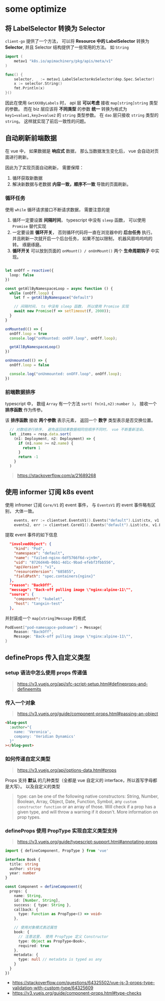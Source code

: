 # some optimize 

## 将 LabelSelector 转换为 Selector

`client-go` 提供了一个方法， 可以将 **Resource 中的 LabelSelector** 转换为 **Selector**, 并且 Selector 结构提供了一些常用的方法。 如 `String`

```go
import (
    metav1 "k8s.io/apimachinery/pkg/apis/meta/v1"
)

func() {
    selector, _ := metav1.LabelSelectorAsSelector(dep.Spec.Selector)
    x := selector.String()
    fmt.Println(x)
}()
```

因此在使用 `GetXXXByLabels` 时， api 层 **可以考虑** 接收 `map[string]string` 类型的参数。 而在 biz 层应该将 **不同类型** 的参数 **统一** 转换为格式为 `key1=value1,key2=value2` 的 `string` 类型参数。 在 `dao` 层只接收 `string` 类型的 `string`。 这样就实现了前后一致性的问题。


## 自动刷新前端数据

在 vue 中， 如果数据是 **响应式** 数据， 那么当数据发生变化后， vue 会自动对页面进行刷新。

因此为了实现页面自动刷新， 需要保障：

1. 循环获取新数据
2. 解决新数据与老数据 **内容一致，顺序不一致** 导致的页面刷新。

### 循环任务

使用 `while` 循环请求接口不断请求数据， 需要注意的是

1. 循环一定要设置 **间隔时间**， typescript 中没有 `sleep` 函数， 可以使用 `Promise` 替代实现
2. 一定要设置 **循环开关**， 否则循环代码将一直在浏览器中的 **后台任务** 执行。 并且刷新一次就开启一个后台任务， 如果不加以限制， 机器风扇呜呜呜的转。 琢磨琢磨。
3. **循环开关** 可以放到页面的 `onMount() / onUnMount()` 两个 **生命周期钩子** 中实现。

```ts

let onOff = reactive({
  loop: false
})

const getAllByNamespaceLoop = async function () {
  while (onOff.loop) {
    let f = getAllByNamespace("default")

    // 间隔时间， ts 中没有 sleep 函数， 所以使用 Promise 实现
    await new Promise(f => setTimeout(f, 2000));
  }
}

onMounted(() => {
  onOff.loop = true
  console.log("onMounted: onOFF.loop", onOff.loop);

  getAllByNamespaceLoop()
})

onUnmounted(() => {
  onOff.loop = false

  console.log("onUnmounted: onOFF.loop", onOff.loop);
})

```

### 前端数据排序

typescript 中， 数组 `Array` 有一个方法 `sort( fn(n1,n2):number )`， 接收一个 **排序函数** 作为传参。

该 **排序函数** 接收 **两个参数** 表示元素， 返回一个 **数字** 类型表示是否交换位置。 

```ts
  // 对数组进行排序， 避免返回结果数据相同但顺序不同时， vue 不断重新渲染。
  let _items = resp.data.sort(
    (n1: Deployment, n2: Deployment) => {
      if (n1.name >= n2.name) {
        return 1
      }
      return -1
    }
  )
```

> https://stackoverflow.com/a/21689268


## 使用 informer 订阅 k8s event

使用 infromer 订阅 `Core/V1` 的 event 事件， 与 `EventsV1` 的 event 事件略有区别， 大体一致。

```go
	events, err := clientset.EventsV1().Events("default").List(ctx, v1.ListOptions{})
	events2, err := clientset.CoreV1().Events("default").List(ctx, v1.ListOptions{})
```

提取 event 事件的如下信息

```json
  "involvedObject": {
    "kind": "Pod",
    "namespace": "default",
    "name": "failed-nginx-6df5766f6d-vjn9n",
    "uid": "8726d44b-06b1-4d1c-9bad-efebf3fbb556",
    "apiVersion": "v1",
    "resourceVersion": "685855",
    "fieldPath": "spec.containers{nginx}"
  },
  "reason": "BackOff",
  "message": "Back-off pulling image \"nginx:alpine-11\"",
  "source": {
    "component": "kubelet",
    "host": "tangxin-test"
  },
```

并封装成一个 `map[string]Message` 的格式

```go
PodEvent["pod-namesapce-podname"] = Message{
    Reason: "BackOff",
    Message: "Back-off pulling image \"nginx:alpine-11\"",
}
```



## defineProps 传入自定义类型

### setup 语法中怎么使用 props 传递值

> https://v3.vuejs.org/api/sfc-script-setup.html#defineprops-and-defineemits


### 传入一个对象

> https://v3.vuejs.org/guide/component-props.html#passing-an-object

```html
<blog-post
  :author="{
    name: 'Veronica',
    company: 'Veridian Dynamics'
  }"
></blog-post>
```

### 如何传递自定义类型

> https://v3.vuejs.org/api/options-data.html#props


Props 支持 **默认** 的几种类型（全都是 vue 自定义的 interface，所以首写字母都是大写）。 以及自定义的类型

> type: can be one of the following native constructors: String, Number, Boolean, Array, Object, Date, Function, Symbol, any `custom constructor function` or an array of those. Will check if a prop has a given type, and will throw a warning if it doesn't. More information on prop types.


### defineProps 使用 PropType 实现自定义类型支持

> https://v3.vuejs.org/guide/typescript-support.html#annotating-props

```ts
import { defineComponent, PropType } from 'vue'

interface Book {
  title: string
  author: string
  year: number
}

const Component = defineComponent({
  props: {
    name: String,
    id: [Number, String],
    success: { type: String },
    callback: {
      type: Function as PropType<() => void>
    },

    // 使用对象模式表述属性
    book: {
      // 注意这里， 使用 PropType 定义 Constructor
      type: Object as PropType<Book>,
      required: true
    },
    metadata: {
      type: null // metadata is typed as any
    }
  }
})
```

+ https://stackoverflow.com/questions/64325502/vue-js-3-props-type-validation-with-custom-type/64325609
+ https://v3.vuejs.org/guide/component-props.html#type-checks
